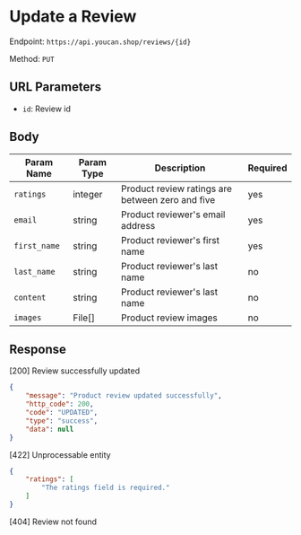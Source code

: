 # Update a Review

Endpoint: `https://api.youcan.shop/reviews/{id}` 

Method: `PUT`

## URL Parameters

- `id`: Review id

## Body

| Param Name           | Param Type    | Description           | Required |
| -------------------- | ------------- | --------------------- | -------- |
| `ratings`            | integer       | Product review ratings are between zero and five       | yes      |
| `email`        | string       | Product reviewer's email address      | yes      |
| `first_name`        | string       | Product reviewer's first name       | yes      |
| `last_name`        | string       | Product reviewer's last name       | no      |
| `content`        | string       | Product reviewer's last name       | no      |
| `images` | File[] | Product review images | no |

## Response

[200] Review successfully updated

```json
{
    "message": "Product review updated successfully",
    "http_code": 200,
    "code": "UPDATED",
    "type": "success",
    "data": null
}
```

[422] Unprocessable entity

```json
{
    "ratings": [
        "The ratings field is required."
    ]
}
```

[404] Review not found